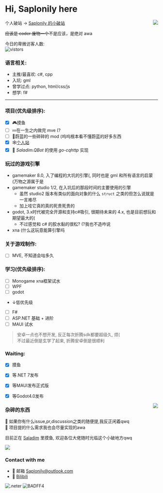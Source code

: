 <!--咱也不知道要不要大标题, 就酱紫罢--> 
# Hi, Saplonily here

<!--咱真的不会排版啊啊啊-->
<img align="right" src="https://api.githubtrends.io/user/svg/Saplonily/langs?time_range=one_year&loc_metric=changed&theme=classic" />

个人破站 -> [ Saplonily 的小破站](https://saplonily-site.ml)  

~~应该是 coder 废物一个~~不是应该，是绝对 awa

今日的卑微访客人数:  
![vistors](https://count.getloli.com/get/@Saplonily?theme=moebooru)

### 语言相关:
- 主推/最喜欢: c#, cpp
- 入坑: gml
- 曾学过点: python, html/css/js
- 想学: f#


****

### 项目(优先级排序):
- [x] 🎮摸鱼 
- [ ] 💤在一生之内做完 mve (?
- [ ] 🍓蔚蓝的一些碎碎的 mod (呜呜根本看不懂蔚蓝的好多东西
- [x] 🕸[个人站](https://saplonily-site.ml)
- [x] 👀 *Saladim.QBot* 的使用 *go-cqhttp* 实现  

### 玩过的游戏引擎
- gamemaker 8.0, 入了编程的大坑的引擎(, 同时也是 gml 和所有语言的启蒙(万物之源属于是
- gamemaker studio 1/2, 在入坑后的那段时间的主要使用的引擎
  - 虽然 studio2 版本有类似的面向对象的什么 `struct` 之类的但怎么说就是一言难尽
  - 加上哇它真的真的死贵死贵的
- godot, 3.x时代被完全开源和支持c#吸引, 很期待未来的 4.x, 也是目前想玩和期望最大的(
  - 不过感觉和 c# 的胶水黏的很松? (?我也不造咋说
- xna (什么这玩意能算引擎吗

### 关于游戏制作:
- [ ] MVE, 不知道会咕多久

### 学习(优先级排序):
- [ ] Monogame xna框架试水
- [ ] WPF
- [ ] godot
- ↓低优先级
- [ ] F#
- [ ] ASP.NET 基础 + 进阶
- [ ] MAUI 试水
> 安卓一点也不想开发, 反正每次折腾sdk都要超级久, 烦(  
> 不过最近倒是玄学了起来, 折腾安卓倒是很顺利

### Waiting:
- [x] 摸鱼
- [x] 等.NET 7发布
- [x] 等MAUI发布正式版
- [x] 等Godot4.0发布


<img align="right" src="https://api.githubtrends.io/user/svg/Saplonily/repos?time_range=one_year&group=other&loc_metric=changed&theme=classic"/>

### 杂碎的东西

🤔 如果你有什么issue,pr,discussion之类的随便提,我反正闲着qwq  
🍕 项目提的什么需求我也会尽量实现的awa  
 
目前正在 [Saladim](https://github.com/saladim-org) 里摸鱼, 欢迎各位大佬随时光临这个小破地方qwq

<img src="https://github-readme-stats.vercel.app/api?username=Saplonily"/>

### Contact with me
- 💬 邮箱 [Saplonily@outlook.com](mailto:Saplonily@outlook.com)
- 💬 [Bilibili](https://space.bilibili.com/39046375/dynamic)

![.neter](https://img.shields.io/badge/-.NETer-%23badff4)
![BADFF4](https://img.shields.io/badge/-%23BADFF4-%23badff4)